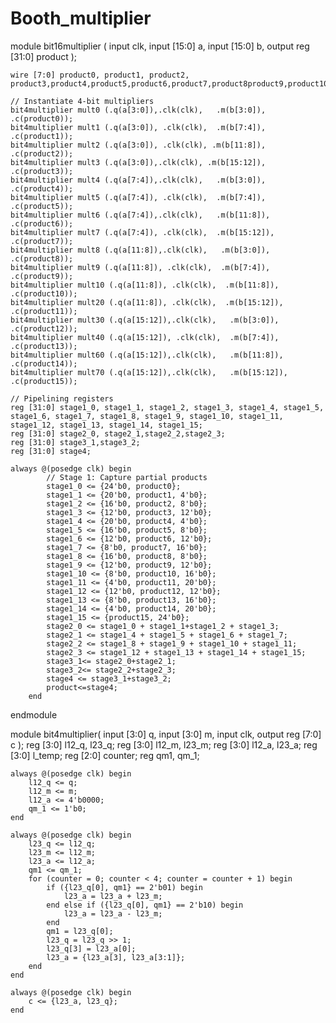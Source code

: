 # Booth_multiplier


module bit16multiplier (
    input clk,
    input [15:0] a,
    input [15:0] b,
    output reg [31:0] product
);

    wire [7:0] product0, product1, product2, product3,product4,product5,product6,product7,product8product9,product10,product11,product12,product13,product14,product15;

    // Instantiate 4-bit multipliers
    bit4multiplier mult0 (.q(a[3:0]),.clk(clk),   .m(b[3:0]),   .c(product0));
    bit4multiplier mult1 (.q(a[3:0]), .clk(clk),  .m(b[7:4]),   .c(product1));
    bit4multiplier mult2 (.q(a[3:0]), .clk(clk), .m(b[11:8]),  .c(product2));
    bit4multiplier mult3 (.q(a[3:0]),.clk(clk), .m(b[15:12]), .c(product3));
    bit4multiplier mult4 (.q(a[7:4]),.clk(clk),   .m(b[3:0]),   .c(product4));
    bit4multiplier mult5 (.q(a[7:4]), .clk(clk),  .m(b[7:4]),   .c(product5));
    bit4multiplier mult6 (.q(a[7:4]),.clk(clk),   .m(b[11:8]),   .c(product6));
    bit4multiplier mult7 (.q(a[7:4]), .clk(clk),  .m(b[15:12]),   .c(product7));
    bit4multiplier mult8 (.q(a[11:8]),.clk(clk),   .m(b[3:0]),   .c(product8));
    bit4multiplier mult9 (.q(a[11:8]), .clk(clk),  .m(b[7:4]),   .c(product9));
    bit4multiplier mult10 (.q(a[11:8]), .clk(clk),  .m(b[11:8]),   .c(product10));
    bit4multiplier mult20 (.q(a[11:8]), .clk(clk),  .m(b[15:12]),   .c(product11));
    bit4multiplier mult30 (.q(a[15:12]),.clk(clk),   .m(b[3:0]),   .c(product12));
    bit4multiplier mult40 (.q(a[15:12]), .clk(clk),  .m(b[7:4]),   .c(product13));
    bit4multiplier mult60 (.q(a[15:12]),.clk(clk),   .m(b[11:8]),   .c(product14));
    bit4multiplier mult70 (.q(a[15:12]),.clk(clk),   .m(b[15:12]),   .c(product15));

    // Pipelining registers
    reg [31:0] stage1_0, stage1_1, stage1_2, stage1_3, stage1_4, stage1_5, stage1_6, stage1_7, stage1_8, stage1_9, stage1_10, stage1_11, stage1_12, stage1_13, stage1_14, stage1_15;
    reg [31:0] stage2_0, stage2_1,stage2_2,stage2_3;
    reg [31:0] stage3_1,stage3_2;
    reg [31:0] stage4;

    always @(posedge clk) begin
            // Stage 1: Capture partial products
            stage1_0 <= {24'b0, product0};
            stage1_1 <= {20'b0, product1, 4'b0};
            stage1_2 <= {16'b0, product2, 8'b0};
            stage1_3 <= {12'b0, product3, 12'b0};
            stage1_4 <= {20'b0, product4, 4'b0};
            stage1_5 <= {16'b0, product5, 8'b0};
            stage1_6 <= {12'b0, product6, 12'b0};
            stage1_7 <= {8'b0, product7, 16'b0};
            stage1_8 <= {16'b0, product8, 8'b0};
            stage1_9 <= {12'b0, product9, 12'b0};
            stage1_10 <= {8'b0, product10, 16'b0};
            stage1_11 <= {4'b0, product11, 20'b0};
            stage1_12 <= {12'b0, product12, 12'b0};
            stage1_13 <= {8'b0, product13, 16'b0};
            stage1_14 <= {4'b0, product14, 20'b0};
            stage1_15 <= {product15, 24'b0};
            stage2_0 <= stage1_0 + stage1_1+stage1_2 + stage1_3;
            stage2_1 <= stage1_4 + stage1_5 + stage1_6 + stage1_7;
            stage2_2 <= stage1_8 + stage1_9 + stage1_10 + stage1_11;
            stage2_3 <= stage1_12 + stage1_13 + stage1_14 + stage1_15;
            stage3_1<= stage2_0+stage2_1;
            stage3_2<= stage2_2+stage2_3;
            stage4 <= stage3_1+stage3_2;
            product<=stage4;
        end
endmodule

module bit4multiplier(
    input [3:0] q,
    input [3:0] m,
    input clk,
    output reg [7:0] c
);
    reg [3:0] l12_q, l23_q;
    reg [3:0] l12_m, l23_m;
    reg [3:0] l12_a, l23_a;
    reg [3:0] l_temp;
    reg [2:0] counter;
    reg qm1, qm_1;

    always @(posedge clk) begin
        l12_q <= q;
        l12_m <= m;
        l12_a <= 4'b0000;
        qm_1 <= 1'b0;
    end

    always @(posedge clk) begin
        l23_q <= l12_q;
        l23_m <= l12_m;
        l23_a <= l12_a;
        qm1 <= qm_1;
        for (counter = 0; counter < 4; counter = counter + 1) begin 
            if ({l23_q[0], qm1} == 2'b01) begin
                l23_a = l23_a + l23_m;
            end else if ({l23_q[0], qm1} == 2'b10) begin
                l23_a = l23_a - l23_m;
            end
            qm1 = l23_q[0];
            l23_q = l23_q >> 1;
            l23_q[3] = l23_a[0];
            l23_a = {l23_a[3], l23_a[3:1]};
        end
    end

    always @(posedge clk) begin
        c <= {l23_a, l23_q};
    end
